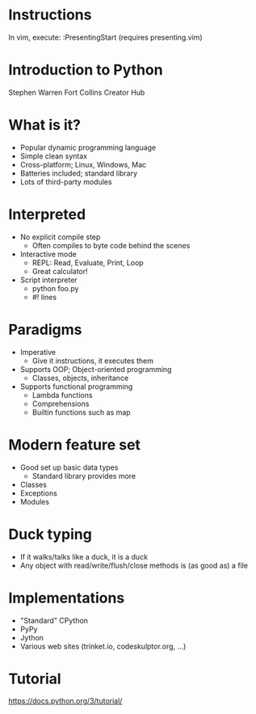 # Instructions

In vim, execute:
:PresentingStart
(requires presenting.vim)

# Introduction to Python

Stephen Warren
Fort Collins Creator Hub

# What is it?

- Popular dynamic programming language
- Simple clean syntax
- Cross-platform; Linux, Windows, Mac
- Batteries included; standard library
- Lots of third-party modules

# Interpreted

- No explicit compile step
  - Often compiles to byte code behind the scenes
- Interactive mode
  - REPL: Read, Evaluate, Print, Loop
  - Great calculator!
- Script interpreter
  - python foo.py
  - #! lines

# Paradigms

- Imperative
  - Give it instructions, it executes them
- Supports OOP; Object-oriented programming
  - Classes, objects, inheritance
- Supports functional programming
  - Lambda functions
  - Comprehensions
  - Builtin functions such as map

# Modern feature set

- Good set up basic data types
  - Standard library provides more
- Classes
- Exceptions
- Modules

# Duck typing

- If it walks/talks like a duck, it is a duck
- Any object with read/write/flush/close methods is
  (as good as) a file

# Implementations

- "Standard" CPython
- PyPy
- Jython
- Various web sites (trinket.io, codeskulptor.org, ...)

# Tutorial

https://docs.python.org/3/tutorial/
